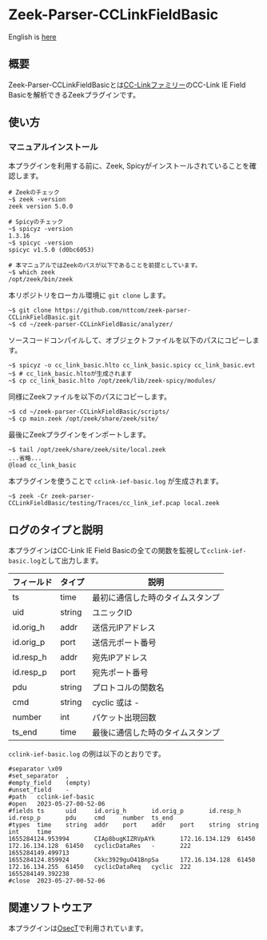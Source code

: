 # Zeek-Parser-CCLinkFieldBasic

English is [here](https://github.com/nttcom/zeek-parser-CCLinkFieldBasic/blob/main/README_en.md)

## 概要

Zeek-Parser-CCLinkFieldBasicとは[CC-Linkファミリー](https://www.cc-link.org/ja/cclink/index.html)のCC-Link IE Field Basicを解析できるZeekプラグインです。

## 使い方

### マニュアルインストール

本プラグインを利用する前に、Zeek, Spicyがインストールされていることを確認します。

```
# Zeekのチェック
~$ zeek -version
zeek version 5.0.0

# Spicyのチェック
~$ spicyz -version
1.3.16
~$ spicyc -version
spicyc v1.5.0 (d0bc6053)

# 本マニュアルではZeekのパスが以下であることを前提としています。
~$ which zeek
/opt/zeek/bin/zeek
```

本リポジトリをローカル環境に `git clone` します。

```
~$ git clone https://github.com/nttcom/zeek-parser-CCLinkFieldBasic.git
~$ cd ~/zeek-parser-CCLinkFieldBasic/analyzer/ 
```

ソースコードコンパイルして、オブジェクトファイルを以下のパスにコピーします。

```
~$ spicyz -o cc_link_basic.hlto cc_link_basic.spicy cc_link_basic.evt
~$ # cc_link_basic.hltoが生成されます
~$ cp cc_link_basic.hlto /opt/zeek/lib/zeek-spicy/modules/
```

同様にZeekファイルを以下のパスにコピーします。

```
~$ cd ~/zeek-parser-CCLinkFieldBasic/scripts/
~$ cp main.zeek /opt/zeek/share/zeek/site/
```

最後にZeekプラグインをインポートします。

```
~$ tail /opt/zeek/share/zeek/site/local.zeek
...省略...
@load cc_link_basic
```

本プラグインを使うことで `cclink-ief-basic.log` が生成されます。

```
~$ zeek -Cr zeek-parser-CCLinkFieldBasic/testing/Traces/cc_link_ief.pcap local.zeek
```

## ログのタイプと説明

本プラグインはCC-Link IE Field Basicの全ての関数を監視して`cclink-ief-basic.log`として出力します。

| フィールド | タイプ | 説明 |
| --- | --- | --- |
| ts | time | 最初に通信した時のタイムスタンプ |
| uid | string | ユニックID |
| id.orig_h | addr | 送信元IPアドレス |
| id.orig_p | port | 送信元ポート番号 |
| id.resp_h | addr | 宛先IPアドレス |
| id.resp_p | port | 宛先ポート番号 |
| pdu | string | プロトコルの関数名 |
| cmd | string | cyclic 或は - |
| number | int | パケット出現回数 |
| ts_end | time | 最後に通信した時のタイムスタンプ |

`cclink-ief-basic.log` の例は以下のとおりです。

```
#separator \x09
#set_separator  ,
#empty_field    (empty)
#unset_field    -
#path   cclink-ief-basic
#open   2023-05-27-00-52-06
#fields ts      uid     id.orig_h       id.orig_p       id.resp_h       id.resp_p       pdu     cmd     number  ts_end
#types  time    string  addr    port    addr    port    string  string  int     time
1655284124.953994       CIAp8bugKIZRVpAYk       172.16.134.129  61450   172.16.134.128  61450   cyclicDataRes   -       222     1655284149.499713
1655284124.859924       Ckkc3929guO41BnpSa      172.16.134.128  61450   172.16.134.255  61450   cyclicDataReq   cyclic  222     1655284149.392238
#close  2023-05-27-00-52-06
```

## 関連ソフトウエア

本プラグインは[OsecT](https://github.com/nttcom/OsecT)で利用されています。
